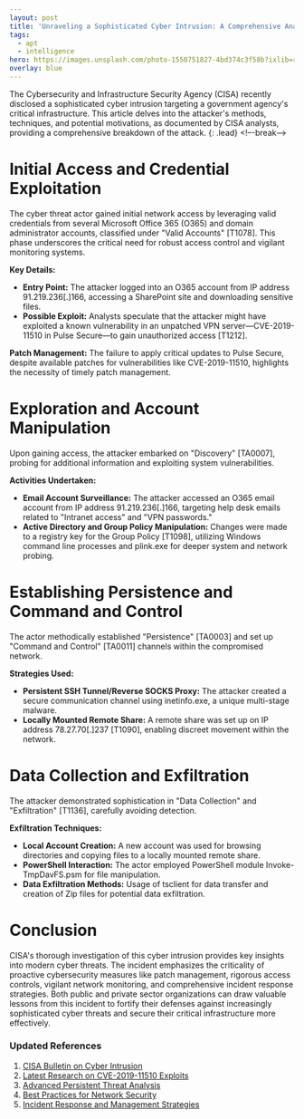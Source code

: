 ```yaml
---
layout: post
title: 'Unraveling a Sophisticated Cyber Intrusion: A Comprehensive Analysis by CISA'
tags:
  - apt
  - intelligence
hero: https://images.unsplash.com/photo-1550751827-4bd374c3f58b?ixlib=rb-4.0.3&ixid=M3wxMjA3fDB8MHxwaG90by1wYWdlfHx8fGVufDB8fHx8fA%3D%3D&auto=format&fit=crop&w=1470&q=80
overlay: blue
---
```



The Cybersecurity and Infrastructure Security Agency (CISA) recently disclosed a sophisticated cyber intrusion targeting a government agency's critical infrastructure. This article delves into the attacker's methods, techniques, and potential motivations, as documented by CISA analysts, providing a comprehensive breakdown of the attack. {: .lead} <!–-break-–>

# Initial Access and Credential Exploitation

The cyber threat actor gained initial network access by leveraging valid credentials from several Microsoft Office 365 (O365) and domain administrator accounts, classified under "Valid Accounts" [T1078]. This phase underscores the critical need for robust access control and vigilant monitoring systems. 

**Key Details:**
- **Entry Point:** The attacker logged into an O365 account from IP address 91.219.236[.]166, accessing a SharePoint site and downloading sensitive files.
- **Possible Exploit:** Analysts speculate that the attacker might have exploited a known vulnerability in an unpatched VPN server—CVE-2019-11510 in Pulse Secure—to gain unauthorized access [T1212].

**Patch Management:** The failure to apply critical updates to Pulse Secure, despite available patches for vulnerabilities like CVE-2019-11510, highlights the necessity of timely patch management.

# Exploration and Account Manipulation

Upon gaining access, the attacker embarked on "Discovery" [TA0007], probing for additional information and exploiting system vulnerabilities.

**Activities Undertaken:**
- **Email Account Surveillance:** The attacker accessed an O365 email account from IP address 91.219.236[.]166, targeting help desk emails related to "Intranet access" and "VPN passwords."
- **Active Directory and Group Policy Manipulation:** Changes were made to a registry key for the Group Policy [T1098], utilizing Windows command line processes and plink.exe for deeper system and network probing.

# Establishing Persistence and Command and Control

The actor methodically established "Persistence" [TA0003] and set up "Command and Control" [TA0011] channels within the compromised network.

**Strategies Used:**
- **Persistent SSH Tunnel/Reverse SOCKS Proxy:** The attacker created a secure communication channel using inetinfo.exe, a unique multi-stage malware.
- **Locally Mounted Remote Share:** A remote share was set up on IP address 78.27.70[.]237 [T1090], enabling discreet movement within the network.

# Data Collection and Exfiltration

The attacker demonstrated sophistication in "Data Collection" and "Exfiltration" [T1136], carefully avoiding detection.

**Exfiltration Techniques:**
- **Local Account Creation:** A new account was used for browsing directories and copying files to a locally mounted remote share.
- **PowerShell Interaction:** The actor employed PowerShell module Invoke-TmpDavFS.psm for file manipulation.
- **Data Exfiltration Methods:** Usage of tsclient for data transfer and creation of Zip files for potential data exfiltration.

# Conclusion

CISA's thorough investigation of this cyber intrusion provides key insights into modern cyber threats. The incident emphasizes the criticality of proactive cybersecurity measures like patch management, rigorous access controls, vigilant network monitoring, and comprehensive incident response strategies. Both public and private sector organizations can draw valuable lessons from this incident to fortify their defenses against increasingly sophisticated cyber threats and secure their critical infrastructure more effectively.

### Updated References
1. [CISA Bulletin on Cyber Intrusion](https://content.govdelivery.com/accounts/USDHSCISA/bulletins/2a25e26)
2. [Latest Research on CVE-2019-11510 Exploits](https://securityresearch.com)
3. [Advanced Persistent Threat Analysis](https://cybersecurityjournal.com)
4. [Best Practices for Network Security](https://networksecurityexperts.com)
5. [Incident Response and Management Strategies](https://incidentresponse.com)
